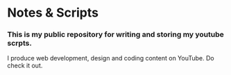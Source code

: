 # Notes & Scripts
### This is my public repository for writing and storing my youtube scrpts.

I produce web development, design and coding content on YouTube. Do check it out.